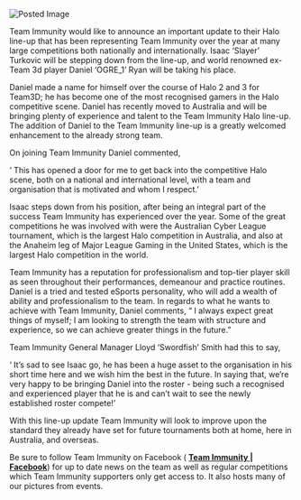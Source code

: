 ![Posted Image](http://www.team-immunity.com/jesse/haloreach.jpg)





Team Immunity would like to announce an important update to their Halo line-up that has been representing Team Immunity over the year at many large competitions both nationally and internationally. Isaac ‘Slayer’ Turkovic will be stepping down from the line-up, and world renowned ex-Team 3d player Daniel ‘OGRE_1’ Ryan will be taking his place.





Daniel made a name for himself over the course of Halo 2 and 3 for Team3D; he has become one of the most recognised gamers in the Halo competitive scene. Daniel has recently moved to Australia and will be bringing plenty of experience and talent to the Team Immunity Halo line-up. The addition of Daniel to the Team Immunity line-up is a greatly welcomed enhancement to the already strong team.





On joining Team Immunity Daniel commented, 





‘
This has opened a door for me to get back into the competitive Halo scene, both on a national and international level, with a team and organisation that is motivated and whom I respect.’





Isaac steps down from his position, after being an integral part of the success Team Immunity has experienced over the year. Some of the great competitions he was involved with were the Australian Cyber League tournament, which is the largest Halo competition in Australia, and also at the Anaheim leg of Major League Gaming in the United States, which is the largest Halo competition in the world.





Team Immunity has a reputation for professionalism and top-tier player skill as seen throughout their performances, demeanour and practice routines. Daniel is a tried and tested eSports personality, who will add a wealth of ability and professionalism to the team. In regards to what he wants to achieve with Team Immunity, Daniel comments, “
I always expect great things of myself; I am looking to strength the team with structure and experience, so we can achieve greater things in the future.”





Team Immunity General Manager Lloyd ‘Swordfish’ Smith had this to say,





‘
It’s sad to see Isaac go, he has been a huge asset to the organisation in his short time here and we wish him the best in the future. In saying that, we’re very happy to be bringing Daniel into the roster - being such a recognised and experienced player that he is and can’t wait to see the newly established roster compete!’





With this line-up update Team Immunity will look to improve upon the standard they already have set for future tournaments both at home, here in Australia, and overseas.





Be sure to follow Team Immunity on Facebook (
[**Team Immunity | Facebook**](http://www.facebook.com/TeamImmunity)) for up to date news on the team as well as regular competitions which Team Immunity supporters only get access to. It also hosts many of our pictures from events.